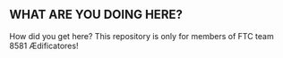 ## WHAT ARE YOU DOING HERE?

How did you get here? This repository is only for members of FTC team 8581 Ædificatores!

